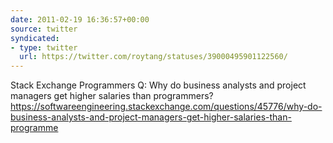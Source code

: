 ```yaml
---
date: 2011-02-19 16:36:57+00:00
source: twitter
syndicated:
- type: twitter
  url: https://twitter.com/roytang/statuses/39000495901122560/
---
```


Stack Exchange Programmers Q: Why do business analysts and project managers get higher salaries than programmers? https://softwareengineering.stackexchange.com/questions/45776/why-do-business-analysts-and-project-managers-get-higher-salaries-than-programme